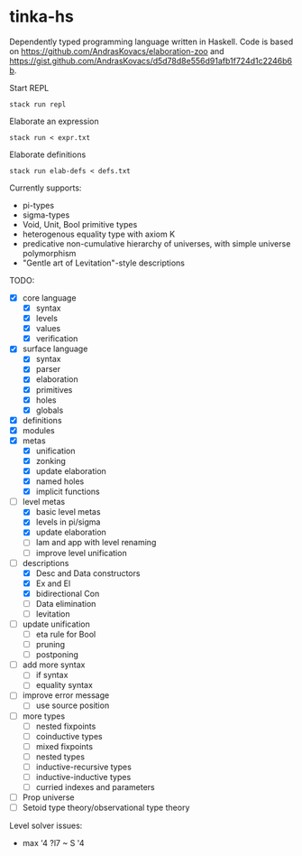 # tinka-hs

Dependently typed programming language written in Haskell.
Code is based on https://github.com/AndrasKovacs/elaboration-zoo and https://gist.github.com/AndrasKovacs/d5d78d8e556d91afb1f724d1c2246b6b.

Start REPL
```
stack run repl
```

Elaborate an expression
```
stack run < expr.txt
```

Elaborate definitions
```
stack run elab-defs < defs.txt
```

Currently supports:
- pi-types
- sigma-types
- Void, Unit, Bool primitive types
- heterogenous equality type with axiom K
- predicative non-cumulative hierarchy of universes, with simple universe polymorphism
- "Gentle art of Levitation"-style descriptions

TODO:
- [x] core language
  - [x] syntax
  - [x] levels
  - [x] values
  - [x] verification
- [x] surface language
  - [x] syntax
  - [x] parser
  - [x] elaboration
  - [x] primitives
  - [x] holes
  - [x] globals
- [x] definitions
- [x] modules
- [x] metas
  - [x] unification
  - [x] zonking
  - [x] update elaboration
  - [x] named holes
  - [x] implicit functions
- [ ] level metas
  - [x] basic level metas
  - [x] levels in pi/sigma
  - [x] update elaboration
  - [ ] lam and app with level renaming
  - [ ] improve level unification
- [ ] descriptions
  - [x] Desc and Data constructors
  - [x] Ex and El
  - [x] bidirectional Con
  - [ ] Data elimination
  - [ ] levitation
- [ ] update unification
  - [ ] eta rule for Bool
  - [ ] pruning
  - [ ] postponing
- [ ] add more syntax
  - [ ] if syntax
  - [ ] equality syntax
- [ ] improve error message
  - [ ] use source position
- [ ] more types
  - [ ] nested fixpoints
  - [ ] coinductive types
  - [ ] mixed fixpoints
  - [ ] nested types
  - [ ] inductive-recursive types
  - [ ] inductive-inductive types
  - [ ] curried indexes and parameters
- [ ] Prop universe
- [ ] Setoid type theory/observational type theory

Level solver issues:
- max '4 ?l7 ~ S '4
